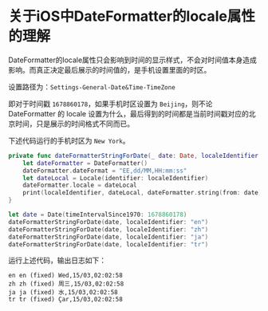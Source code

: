 # 关于iOS中DateFormatter的locale属性的理解

DateFormatter的locale属性只会影响到时间的显示样式，不会对时间值本身造成影响。而真正决定最后展示的时间值的，是手机设置里面的时区。

设置路径为：`Settings-General-Date&Time-TimeZone`

即对于时间戳 `1678860178`，如果手机时区设置为 `Beijing`，则不论 DateFormatter 的 locale 设置为什么，最后得到的时间都是当前时间戳对应的北京时间，只是展示的时间格式不同而已。

下述代码运行的手机时区为 `New York`。

```swift
private func dateFormatterStringForDate(_ date: Date, localeIdentifier: String) {
    let dateFormatter = DateFormatter()
    dateFormatter.dateFormat = "EE,dd/MM,HH:mm:ss"
    let dateLocal = Locale(identifier: localeIdentifier)
    dateFormatter.locale = dateLocal
    print(localeIdentifier, dateLocal, dateFormatter.string(from: date))
}

let date = Date(timeIntervalSince1970: 1678860178)
dateFormatterStringForDate(date, localeIdentifier: "en")
dateFormatterStringForDate(date, localeIdentifier: "zh")
dateFormatterStringForDate(date, localeIdentifier: "ja")
dateFormatterStringForDate(date, localeIdentifier: "tr")
```

运行上述代码，输出日志如下：

```
en en (fixed) Wed,15/03,02:02:58
zh zh (fixed) 周三,15/03,02:02:58
ja ja (fixed) 水,15/03,02:02:58
tr tr (fixed) Çar,15/03,02:02:58
```